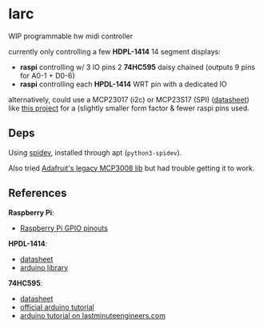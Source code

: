 # larc

WIP programmable hw midi controller

currently only controlling a few **HDPL-1414** 14 segment displays:
 - **raspi** controlling w/ 3 IO pins 2 **74HC595** daisy chained (outputs 9 pins for A0-1 + D0-6)
 - **raspi** controlling each **HPDL-1414** WRT pin with a dedicated IO

alternatively, could use a MCP23017 (i2c) or MCP23S17 (SPI) ([datasheet](https://ww1.microchip.com/downloads/en/devicedoc/20001952c.pdf)) like [this project](https://github.com/RoelandR/HPDL-1414-board) for a (slightly smaller form factor & fewer raspi pins used.


## Deps

Using [spidev](https://github.com/doceme/py-spidev), installed through apt (`python3-spidev`).

Also tried [Adafruit's legacy MCP3008 lib](https://github.com/adafruit/Adafruit_Python_MCP3008.git) but had trouble getting it to work.


## References

**Raspberry Pi**:
 - [Raspberry Pi GPIO pinouts](https://pinout.xyz/pinout/wiringpi#)

**HPDL-1414**:
 - [datasheet](http://www.farnell.com/datasheets/76528.pdf)
 - [arduino library](https://github.com/marecl/HPDL1414/blob/master/src/HPDL1414.cpp)

**74HC595**:
 - [datasheet](https://www.ti.com/lit/ds/symlink/sn74hc595.pdf)
 - [official arduino tutorial](https://www.arduino.cc/en/Tutorial/Foundations/ShiftOut)
 - [arduino tutorial on lastminuteengineers.com](https://lastminuteengineers.com/74hc595-shift-register-arduino-tutorial/)
